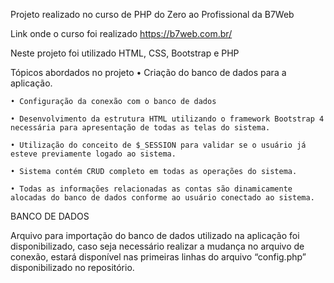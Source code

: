 Projeto realizado no curso de PHP do Zero ao Profissional da B7Web

Link onde o curso foi realizado https://b7web.com.br/

Neste projeto foi utilizado HTML, CSS, Bootstrap e PHP

Tópicos abordados no projeto
    • Criação do banco de dados para a aplicação.

    • Configuração da conexão com o banco de dados

    • Desenvolvimento da estrutura HTML utilizando o framework Bootstrap 4 necessária para apresentação de todas as telas do sistema.

    • Utilização do conceito de $_SESSION para validar se o usuário já esteve previamente logado ao sistema.

    • Sistema contém CRUD completo em todas as operações do sistema.

    • Todas as informações relacionadas as contas são dinamicamente alocadas do banco de dados conforme ao usuário conectado ao sistema.

BANCO DE DADOS

Arquivo para importação do banco de dados utilizado na aplicação foi disponibilizado, caso seja necessário realizar a mudança no arquivo de conexão, estará disponível nas primeiras linhas do arquivo “config.php” disponibilizado no repositório.